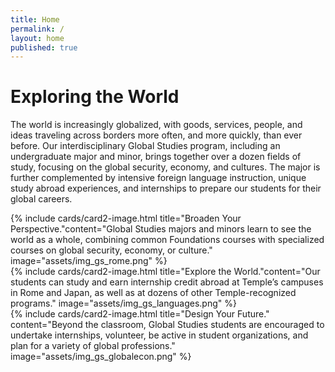 ```yaml
---
title: Home
permalink: /
layout: home
published: true
---
```


# Exploring the World 

The world is increasingly globalized, with goods, services, people, and ideas traveling across borders more often, and more quickly, than ever before. Our interdisciplinary Global Studies program, including an undergraduate major and minor, brings together over a dozen fields of study, focusing on the global security, economy, and cultures. The major is further complemented by intensive foreign language instruction, unique study abroad experiences, and internships to prepare our students for their global careers.

<div class="row">
<div class="col m12 l4">{% include cards/card2-image.html title="Broaden Your Perspective."content="Global Studies majors and minors learn to see the world as a whole, combining common Foundations courses with specialized courses on global security, economy, or culture." image="assets/img_gs_rome.png" %}</div>
<div class="col m12 l4">{% include cards/card2-image.html title="Explore the World."content="Our students can study and earn internship credit abroad at Temple’s campuses in Rome and Japan, as well as at dozens of other Temple-recognized programs." image="assets/img_gs_languages.png" %}</div>
<div class="col m12 l4">{% include cards/card2-image.html title="Design Your Future." content="Beyond the classroom, Global Studies students are encouraged to undertake internships, volunteer, be active in student organizations, and plan for a variety of global professions." image="assets/img_gs_globalecon.png" %}</div>
</div>
